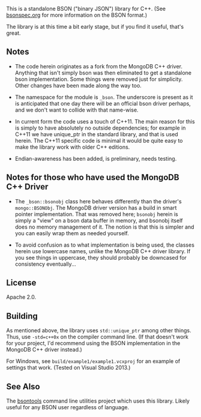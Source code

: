 This is a standalone BSON ("binary JSON") library for C++. (See [bsonspec.org](http://www.bsonspec.org/) for more information on the BSON format.)

The library is at this time a bit early stage, but if you find it useful, that's great.

## Notes

* The code herein originates as a fork from the MongoDB C++ driver.  Anything that isn't 
simply bson was then eliminated to get a standalone bson implementation.  Some things were 
removed just for simplicity.  Other changes have been made along the way too.

* The namespace for the module is `_bson`.  The underscore is present as it is anticipated
that one day there will be an official bson driver perhaps, and we don't want to collide
with that name-wise.

* In current form the code uses a touch of C++11. The main reason for this is simply 
to have absolutely no outside dependencies; for example in C++11 we have unique_ptr in the 
standard library, and that is used herein.  The C++11 specific code is minimal it would be 
quite easy to make the library work with older C++ editions.

* Endian-awareness has been added, is preliminary, needs testing.

## Notes for those who have used the MongoDB C++ Driver

* The `_bson::bsonobj` class here behaves differently than the driver's `mongo::BSONObj`. The MongoDB driver version has a build in smart pointer 
implementation.  That was removed here; `bsonobj` herein is simply a "view" on a bson data
buffer in memory, and bsonobj itself does no memory management of it.  The notion is that this 
is simpler and you can easily wrap them as needed yourself.

* To avoid confusion as to what implementation is being used, the classes herein use lowercase
names, unlike the MongoDB C++ driver library. If you see things in uppercase, they should probably be downcased for consistency eventually...

## License

Apache 2.0.

## Building

As mentioned above, the library uses `std::unique_ptr` among other things. Thus, use `-std=c++0x` on the compiler command line. (If that doesn't work for your project, I'd recommend using the BSON implementation in the MongoDB C++ driver instead.)

For Windows, see `build/example1/example1.vcxproj` for an example of settings that work.  (Tested on Visual Studio 2013.)

## See Also

The [bsontools](https://github.com/dwight/bsontools) command line utilities project which uses this library.  Likely useful for any BSON user regardless of language.

